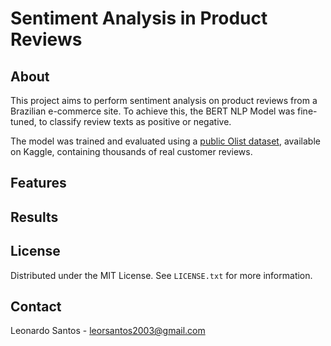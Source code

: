 # Sentiment Analysis in Product Reviews

## About

This project aims to perform sentiment analysis on product reviews from a Brazilian e-commerce site. To achieve this, the BERT NLP Model was fine-tuned, to classify review texts as positive or negative.

The model was trained and evaluated using a [public Olist dataset](https://www.kaggle.com/datasets/olistbr/brazilian-ecommerce), available on Kaggle, containing thousands of real customer reviews.

## Features

## Results

## License

Distributed under the MIT License. See `LICENSE.txt` for more information.

## Contact

Leonardo Santos - <leorsantos2003@gmail.com>
